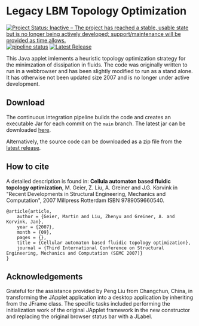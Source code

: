 <!--
SPDX-FileCopyrightText: 2023 Martin Geier <mailto:geier(at)irmb.tu-bs.de>
SPDX-License-Identifier: CC-BY-4.0
-->
# Legacy LBM Topology Optimization
[![Project Status: Inactive – The project has reached a stable, usable state but is no longer being actively developed; support/maintenance will be provided as time allows.](https://www.repostatus.org/badges/latest/inactive.svg)](https://www.repostatus.org/#inactive)
 [![pipeline status](https://git.rz.tu-bs.de/irmb/legacy-lbm-topology-optimization/badges/main/pipeline.svg)](https://git.rz.tu-bs.de/irmb/legacy-lbm-topology-optimization/-/commits/main)
 [![Latest Release](https://git.rz.tu-bs.de/irmb/legacy-lbm-topology-optimization/-/badges/release.svg)](https://git.rz.tu-bs.de/irmb/legacy-lbm-topology-optimization/-/releases)


This Java applet imlements a heuristic topology optimization strategy for the minimzation of dissipation in fluids. The code was originally written to run in a webbrowser and has been slightly modified to run as a stand alone. It has otherwise not been updated size 2007 and is no longer under active development.

## Download
The continuous integration pipeline builds the code and creates an executable Jar for each commit on the `main` branch. The latest jar can be downloaded [here](https://git.rz.tu-bs.de/api/v4/projects/4898/jobs/artifacts/main/download?job=compile_java).

Alternatively, the source code can be downloaded as a zip file from the [latest release](https://git.rz.tu-bs.de/irmb/legacy-lbm-topology-optimization/-/releases).


## How to cite
A detailed description is found in: **Cellula automaton based fluidic topology optimization**, M. Geier, Z. Liu, A. Greiner and J.G. Korvink in "Recent Developments in Structural Engineering, Mechanics and Computation", 2007 Millpress Rotterdam ISBN 9789059660540.

```
@article{article,
    author = {Geier, Martin and Liu, Zhenyu and Greiner, A. and Korvink, Jan},
    year = {2007},
    month = {09},
    pages = {},
    title = {Cellular automaton based fluidic topology optimization},
    journal = {Third International Conference on Structural Engineering, Mechanics and Computation (SEMC 2007)}
}
```


## Acknowledgements
Grateful for the assistance provided by Peng Liu from Changchun, China, in transforming the JApplet application into a desktop application by inheriting from the JFrame class.
The specific tasks included performing the initialization work of the original JApplet framework in the new constructor and replacing the original browser status bar with a JLabel.
